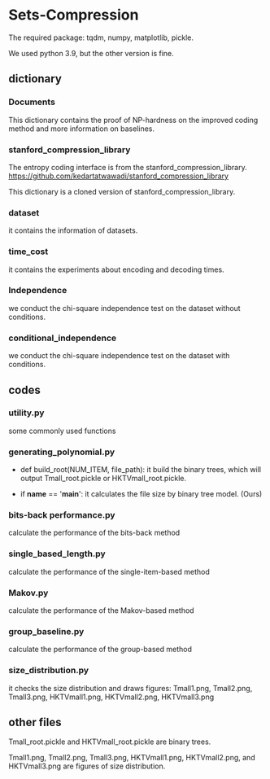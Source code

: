 # Sets-Compression
The required package: tqdm, numpy, matplotlib, pickle.

We used python 3.9, but the other version is fine.

## dictionary

### Documents
This dictionary contains the proof of NP-hardness on the improved coding method and more information on baselines.

### stanford_compression_library
The entropy coding interface is from the stanford_compression_library. <https://github.com/kedartatwawadi/stanford_compression_library>

This dictionary is a cloned version of stanford_compression_library.

### dataset
it contains the information of datasets.

### time_cost
it contains the experiments about encoding and decoding times.

### Independence
we conduct the chi-square independence test on the dataset without conditions.

### conditional_independence
we conduct the chi-square independence test on the dataset with conditions.

## codes
### utility.py
some commonly used functions

### generating_polynomial.py
- def build_root(NUM_ITEM, file_path): it build the binary trees, which will output Tmall_root.pickle or HKTVmall_root.pickle.

- if __name__ == '__main__': it calculates the file size by binary tree model. (Ours)

### bits-back performance.py
calculate the performance of the bits-back method

### single_based_length.py
calculate the performance of the single-item-based method

### Makov.py
calculate the performance of the Makov-based method

### group_baseline.py
calculate the performance of the group-based method

### size_distribution.py
it checks the size distribution and draws figures: Tmall1.png, Tmall2.png, Tmall3.png, HKTVmall1.png, HKTVmall2.png, HKTVmall3.png

## other files

Tmall_root.pickle and HKTVmall_root.pickle are binary trees. 

Tmall1.png, Tmall2.png, Tmall3.png, HKTVmall1.png, HKTVmall2.png, and HKTVmall3.png are figures of size distribution.
